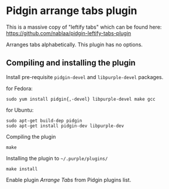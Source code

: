 # Pidgin arrange tabs plugin

This is a massive copy of "leftify tabs" which can be found here: 
https://github.com/nablaa/pidgin-leftify-tabs-plugin 

Arranges tabs alphabetically. This plugin has no options.

## Compiling and installing the plugin

Install pre-requisite `pidgin-devel` and `libpurple-devel` packages. 

for Fedora:

	sudo yum install pidgin{,-devel} libpurple-devel make gcc

for Ubuntu:

	sudo apt-get build-dep pidgin
	sudo apt-get install pidgin-dev libpurple-dev

Compiling the plugin

	make

Installing the plugin to `~/.purple/plugins/`

	make install

Enable plugin *Arrange Tabs* from Pidgin plugins list.
